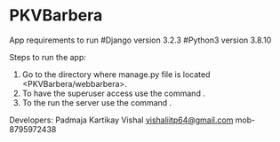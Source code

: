 # PKVBarbera

App requirements to run
#Django version 3.2.3   #Python3 version 3.8.10  

Steps to run the app:
1. Go to the directory where manage.py file is located <PKVBarbera/webbarbera>.
2. To have the superuser access use the command <python3 manage.py createsuperuser>.
3. To the run the server use the command <python3 manage.py runserver>.
  
  
  
  
  Developers:
  Padmaja
  Kartikay
  Vishal vishaliitp64@gmail.com mob-8795972438 
  
